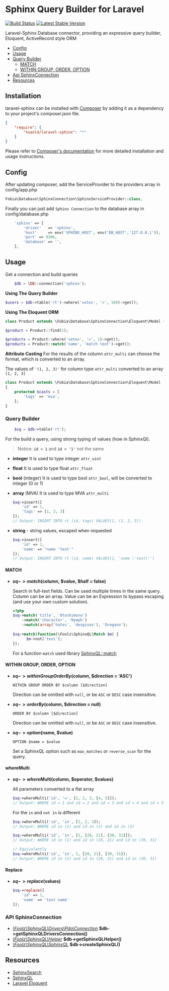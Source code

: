 # Sphinx Query Builder for Laravel

[![Build Status](https://travis-ci.org/fobiaphp/laravel-sphinx.svg?branch=master)](https://travis-ci.org/fobiaphp/laravel-sphinx)
[![Latest Stable Version](https://poser.pugx.org/fobia/laravel-sphinx/v/stable)](https://packagist.org/packages/fobia/laravel-sphinx)

Laravel-Sphinx Database connector, providing an expressive query builder, Eloquent, ActiveRecord style ORM


- [Config](#config)
- [Usage](#usage)
- [Query Builder](#query-builder)
    - [MATCH](#match)
    - [WITHIN GROUP, ORDER, OPTION](#within-group-order-option)
- [Api SphinxConnection](#api-sphinxconnection)
- [Resources](#resources)


## Installation

laravel-sphinx can be installed with [Composer](http://getcomposer.org)
by adding it as a dependency to your project's composer.json file.

```json
{
    "require": {
        "toanld/laravel-sphinx": "*"
    }
}
```

Please refer to [Composer's documentation](https://github.com/composer/composer/blob/master/doc/00-intro.md#introduction)
for more detailed installation and usage instructions.

## Config 

After updating composer, add the ServiceProvider to the providers array in config/app.php

```php
Fobia\Database\SphinxConnection\SphinxServiceProvider::class,
```

Finally you can just add `Sphinx Connection` to the database array in config/database.php 

```php
    'sphinx' => [
        'driver'   => 'sphinx',
        'host'     => env('SPHINX_HOST', env('DB_HOST','127.0.0.1')),
        'port' => 9306,
        'database' => '',
    ],
```

## Usage

Get a connection and build queries

```php
    $db = \DB::connection('sphinx');
```

**Using The Query Builder**

```php
$users = $db->table('rt')->where('votes', '>', 100)->get();
```

**Using The Eloquent ORM**

```php
class Product extends \Fobia\Database\SphinxConnection\Eloquent\Model {} 

$product = Product::find(1);

$products = Product::where('votes', '>', 1)->get();
$products = Product::match('name', 'match text')->get();
```

**Attribute Casting**
For the results of the column `attr_multi` can choose the format, which is converted to an array.

The values of `'(1, 2, 3)'` for column type `attr_multi` converted to an array `[1, 2, 3]` 

```php
class Product extends \Fobia\Database\SphinxConnection\Eloquent\Model 
{
    protected $casts = [
        'tags' => 'mva',
    ];
}
```


### Query Builder

```php
    $sq = $db->table('rt');
```

For the build a query, using strong typing of values (how in SphinxQl). 
> Notice: __`id = 1`__ and __`id = '1'`__ not the same

* __integer__ It is used to type integer `attr_uint`
 
* __float__ It is used to type float `attr_float`

* __bool__ (integer) It is used to type bool `attr_bool`, will be converted to integer (0 or 1)

* __array__ (MVA) It is used to type MVA `attr_multi`

    ```php
    $sq->insert([
        'id' => 1,
        'tags' => [1, 2, 3]
    ]);
    // Output: INSERT INTO rt (id, tags) VALUES(1, (1, 2, 3))
   ```

* __string__ - string values, escaped when requested
    ```php
    $sq->insert([
        'id' => 1,
        'name' => "name 'text'"
    ]);
    // Output: INSERT INTO rt (id, name) VALUES(1, 'name \'text\'')
   ```


#### MATCH

* __$sq->match($column, $value, $half = false)__

    Search in full-text fields. Can be used multiple times in the same query. Column can be an array. Value can be an Expression to bypass escaping (and use your own custom solution).

    ```php
    <?php
    $sq->match('title', 'Otoshimono')
        ->match('character', 'Nymph')
        ->match(array('hates', 'despises'), 'Oregano');
      
    $sq->match(function(\Foolz\SphinxQL\Match $m) {
          $m->not('text');
    });
    ```

    For a function `match` used library [SphinxQL::match](https://github.com/FoolCode/SphinxQL-Query-Builder#match) 


#### WITHIN GROUP, ORDER, OPTION

* __$sq->withinGroupOrderBy($column, $direction = 'ASC')__

    `WITHIN GROUP ORDER BY $column [$direction]`

    Direction can be omitted with `null`, or be `ASC` or `DESC` case insensitive.

* __$sq->orderBy($column, $direction = null)__

    `ORDER BY $column [$direction]`

    Direction can be omitted with `null`, or be `ASC` or `DESC` case insensitive.

* __$sq->option($name, $value)__

    `OPTION $name = $value`

    Set a SphinxQL option such as `max_matches` or `reverse_scan` for the query.


#### whereMulti

* __$sq->whereMulti($column, $operator, $values)__

    All parameters converted to a flat array
    ```php
    $sq->whereMulti('id', '=', [1, 2, 3, [4, 5]]);
    // Output: WHERE id = 1 and id = 2 and id = 3 and id = 4 and id = 5
    ```
    

    For the `in` and `not in` is different
    ```php
    $sq->whereMulti('id', 'in', [1, 2, 3]);
    // Output: WHERE id in (1) and id in (2) and id in (3) 
    ```
    
    ```php
    $sq->whereMulti('id', 'in', [1, [20, 21], [30, 31]]);
    // Output: WHERE id in (1) and id in (20, 21) and id in (30, 31) 
  
    // Equivalently
    $sq->whereMulti('id', 'in', 1, [20, 21], [30, 31]);
    // Output: WHERE id in (1) and id in (20, 21) and id in (30, 31) 
    ```

#### Replace

* __$sq->replace($values)__

    ```php
    $sq->replace([
        'id' => 1,
        'name' => 'text name'
    ]);
    ```


### API SphinxConnection

* [_\Foolz\SphinxQL\Drivers\Pdo\Connection_](https://github.com/FoolCode/SphinxQL-Query-Builder#connection) __$db->getSphinxQLDriversConnection()__
* [_\Foolz\SphinxQL\Helper_](https://github.com/FoolCode/SphinxQL-Query-Builder#helper) __$db->getSphinxQLHelper()__
* [_\Foolz\SphinxQL\SphinxQL_](https://github.com/FoolCode/SphinxQL-Query-Builder#sphinxql)  __$db->createSphinxQL()__


Resources
---------

  * [SphinxSearch](http://sphinxsearch.com/docs/current.html)
  * [SphinxQL](https://github.com/FoolCode/SphinxQL-Query-Builder)
  * [Laravel Eloquent](https://laravel.com/docs/5.3/eloquent)
